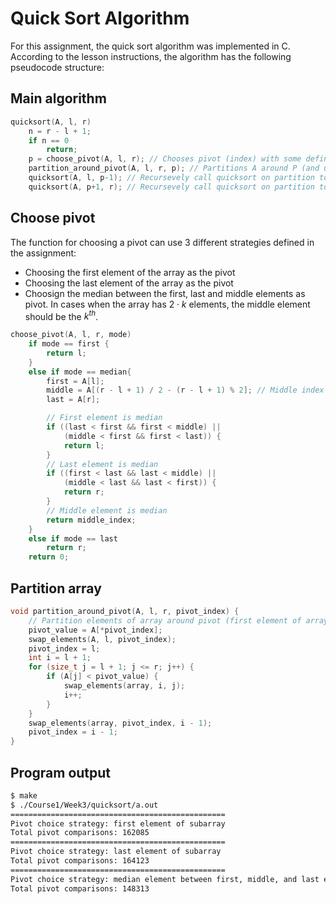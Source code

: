 # Quick Sort Algorithm

For this assignment, the quick sort algorithm was implemented in C. According to the lesson instructions, the algorithm has the following pseudocode structure:

## Main algorithm

```c
quicksort(A, l, r)
    n = r - l + 1;
    if n == 0
        return;
    p = choose_pivot(A, l, r); // Chooses pivot (index) with some defined strategy
    partition_around_pivot(A, l, r, p); // Partitions A around P (and updates p)
    quicksort(A, l, p-1); // Recursevely call quicksort on partition to the left of the pivot
    quicksort(A, p+1, r); // Recursevely call quicksort on partition to the right of the pivot 
```

## Choose pivot

The function for choosing a pivot can use 3 different strategies defined in the assignment:

- Choosing the first element of the array as the pivot
- Choosing the last element of the array as the pivot
- Choosign the median between the first, last and middle elements as pivot. In cases when the array has $2\cdot k$ elements, the middle element should be the $k^{th}$.

```c
choose_pivot(A, l, r, mode)
    if mode == first {
        return l;
    }
    else if mode == median{
        first = A[l];
        middle = A[(r - l + 1) / 2 - (r - l + 1) % 2]; // Middle index calculation equivalent to floor((r-l+1)/2)
        last = A[r];

        // First element is median
        if ((last < first && first < middle) ||
            (middle < first && first < last)) {
            return l;
        }
        // Last element is median
        if ((first < last && last < middle) ||
            (middle < last && last < first)) {
            return r;
        }
        // Middle element is median
        return middle_index;
    }
    else if mode == last
        return r;
    return 0;
```

## Partition array

```c
void partition_around_pivot(A, l, r, pivot_index) {
    // Partition elements of array around pivot (first element of array)
    pivot_value = A[*pivot_index];
    swap_elements(A, l, pivot_index);
    pivot_index = l;
    int i = l + 1;
    for (size_t j = l + 1; j <= r; j++) {
        if (A[j] < pivot_value) {
            swap_elements(array, i, j);
            i++;
        }
    }
    swap_elements(array, pivot_index, i - 1);
    pivot_index = i - 1;
}
```



<!-- gh-action-output -->
## Program output
```bash
$ make
$ ./Course1/Week3/quicksort/a.out 
================================================
Pivot choice strategy: first element of subarray
Total pivot comparisons: 162085
================================================
Pivot choice strategy: last element of subarray
Total pivot comparisons: 164123
================================================
Pivot choice strategy: median element between first, middle, and last elements of subarray
Total pivot comparisons: 148313
```
<!-- gh-action-output end -->
